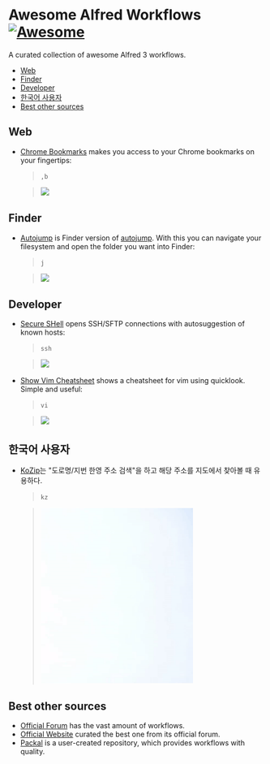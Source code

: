 # Awesome Alfred Workflows [![Awesome](https://cdn.rawgit.com/sindresorhus/awesome/d7305f38d29fed78fa85652e3a63e154dd8e8829/media/badge.svg)](https://github.com/sindresorhus/awesome)

A curated collection of awesome Alfred 3 workflows.


<!-- MDTOC maxdepth:2 firsth1:0 numbering:0 flatten:0 bullets:1 updateOnSave:1 -->

- [Web](#web)   
- [Finder](#finder)   
- [Developer](#developer)   
- [한국어 사용자](#한국어-사용자)   
- [Best other sources](#best-other-sources)   

<!-- /MDTOC -->


## Web

* [Chrome Bookmarks](http://www.packal.org/workflow/chrome-bookmarks-0) makes you access to your Chrome bookmarks on your fingertips:

  > `,b`

  > <img src="http://www.packal.org/sites/default/files/public/workflow-files/comchromebookmarks/screenshots/screenshot_0.png" width="300" />

## Finder

* [Autojump](http://www.packal.org/workflow/autojump) is Finder version of [autojump](https://github.com/wting/autojump). With this you can navigate your filesystem and open the folder you want into Finder:

  > `j`

  > <img src="https://camo.githubusercontent.com/648a61589baf84ff2826ae31b201c82bfd3a5407/687474703a2f2f692e6779617a6f2e636f6d2f31663938353437383065366334316539656337356266373139373062376432632e676966" width="300" />

## Developer

* [Secure SHell](http://www.packal.org/workflow/secure-shell) opens SSH/SFTP connections with autosuggestion of known hosts:

  > `ssh`
  
  > <img src="https://raw.githubusercontent.com/deanishe/alfred-ssh/master/demo.gif" width="300" />

* [Show Vim Cheatsheet](http://www.packal.org/workflow/show-vim-cheatsheet) shows a cheatsheet for vim using quicklook. Simple and useful:

  > `vi`

  > <img src="http://www.packal.org/sites/default/files/public/workflow-files/comamosmanneschmidtshowvimcheatsheet/screenshots/screenshot2016-05-19at60154pm.png" width="300" />

## 한국어 사용자

* [KoZip](http://www.packal.org/workflow/kozip)는 "도로명/지번 한영 주소 검색"을 하고 해당 주소를 지도에서 찾아볼 때 유용하다.

  > `kz`

  > <img src="https://github.com/kyungw00k/alfred-kozip-workflow/raw/master/screenshot/alfred-kozip-usage-cover.gif" width="300" />

## Best other sources

* [Official Forum](http://www.alfredforum.com/) has the vast amount of workflows.
* [Official Website](https://www.alfredapp.com/workflows/) curated the best one from its official forum.
* [Packal](http://packal.org/) is a user-created repository, which provides workflows with quality.
